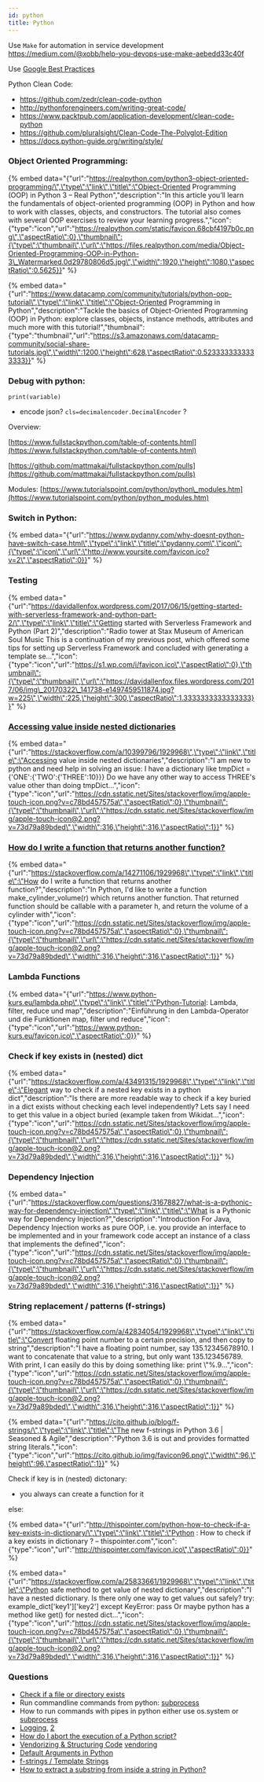 ```yaml
---
id: python
title: Python
---
```


Use `Make` for automation in service development https://medium.com/@xobb/help-you-devops-use-make-aebedd33c40f


Use [Google Best Practices](https://github.com/google/styleguide/blob/gh-pages/pyguide.md)

Python Clean Code: 
* https://github.com/zedr/clean-code-python
* http://pythonforengineers.com/writing-great-code/
* https://www.packtpub.com/application-development/clean-code-python
* https://github.com/pluralsight/Clean-Code-The-Polyglot-Edition
* https://docs.python-guide.org/writing/style/

### Object Oriented Programming:

{% embed data="{\"url\":\"https://realpython.com/python3-object-oriented-programming/\",\"type\":\"link\",\"title\":\"Object-Oriented Programming \(OOP\) in Python 3 – Real Python\",\"description\":\"In this article you’ll learn the fundamentals of object-oriented programming \(OOP\) in Python and how to work with classes, objects, and constructors. The tutorial also comes with several OOP exercises to review your learning progress.\",\"icon\":{\"type\":\"icon\",\"url\":\"https://realpython.com/static/favicon.68cbf4197b0c.png\",\"aspectRatio\":0},\"thumbnail\":{\"type\":\"thumbnail\",\"url\":\"https://files.realpython.com/media/Object-Oriented-Programming-OOP-in-Python-3\_Watermarked.0d29780806d5.jpg\",\"width\":1920,\"height\":1080,\"aspectRatio\":0.5625}}" %}

{% embed data="{\"url\":\"https://www.datacamp.com/community/tutorials/python-oop-tutorial\",\"type\":\"link\",\"title\":\"Object-Oriented Programming in Python\",\"description\":\"Tackle the basics of Object-Oriented Programming \(OOP\) in Python: explore classes, objects, instance methods, attributes and much more with this tutorial!\",\"thumbnail\":{\"type\":\"thumbnail\",\"url\":\"https://s3.amazonaws.com/datacamp-community/social-share-tutorials.jpg\",\"width\":1200,\"height\":628,\"aspectRatio\":0.5233333333333333}}" %}



### Debug with python:

```text
print(variable)
```

* encode json?  `cls=decimalencoder.DecimalEncoder` ?

Overview:

[https://www.fullstackpython.com/table-of-contents.html](https://www.fullstackpython.com/table-of-contents.html)

[https://github.com/mattmakai/fullstackpython.com/pulls](https://github.com/mattmakai/fullstackpython.com/pulls)

Modules: [https://www.tutorialspoint.com/python/python\_modules.htm](https://www.tutorialspoint.com/python/python_modules.htm)





### Switch in Python: 

{% embed data="{\"url\":\"https://www.pydanny.com/why-doesnt-python-have-switch-case.html\",\"type\":\"link\",\"title\":\"pydanny.com\",\"icon\":{\"type\":\"icon\",\"url\":\"http://www.yoursite.com/favicon.ico?v=2\",\"aspectRatio\":0}}" %}



### Testing

{% embed data="{\"url\":\"https://davidallenfox.wordpress.com/2017/06/15/getting-started-with-serverless-framework-and-python-part-2/\",\"type\":\"link\",\"title\":\"Getting started with Serverless Framework and Python \(Part 2\)\",\"description\":\"Radio tower at Stax Museum of American Soul Music This is a continuation of my previous post, which offered some tips for setting up Serverless Framework and concluded with generating a template se…\",\"icon\":{\"type\":\"icon\",\"url\":\"https://s1.wp.com/i/favicon.ico\",\"aspectRatio\":0},\"thumbnail\":{\"type\":\"thumbnail\",\"url\":\"https://davidallenfox.files.wordpress.com/2017/06/img\_20170322\_141738-e1497459511874.jpg?w=225\",\"width\":225,\"height\":300,\"aspectRatio\":1.3333333333333333}}" %}

### [Accessing value inside nested dictionaries](https://stackoverflow.com/questions/10399614/accessing-value-inside-nested-dictionaries)

{% embed data="{\"url\":\"https://stackoverflow.com/a/10399796/1929968\",\"type\":\"link\",\"title\":\"Accessing value inside nested dictionaries\",\"description\":\"I am new to python and need help in solving an issue:  I have a dictionary like   tmpDict = {\'ONE\':{\'TWO\':{\'THREE\':10}}} Do we have any other way to access THREE\'s value other than doing   tmpDict...\",\"icon\":{\"type\":\"icon\",\"url\":\"https://cdn.sstatic.net/Sites/stackoverflow/img/apple-touch-icon.png?v=c78bd457575a\",\"aspectRatio\":0},\"thumbnail\":{\"type\":\"thumbnail\",\"url\":\"https://cdn.sstatic.net/Sites/stackoverflow/img/apple-touch-icon@2.png?v=73d79a89bded\",\"width\":316,\"height\":316,\"aspectRatio\":1}}" %}

### [How do I write a function that returns another function?](https://stackoverflow.com/questions/14261474/how-do-i-write-a-function-that-returns-another-function)

{% embed data="{\"url\":\"https://stackoverflow.com/a/14271106/1929968\",\"type\":\"link\",\"title\":\"How do I write a function that returns another function?\",\"description\":\"In Python, I\'d like to write a function make\_cylinder\_volume\(r\) which returns another function. That returned function should be callable with a parameter h, and return the volume of a cylinder with\",\"icon\":{\"type\":\"icon\",\"url\":\"https://cdn.sstatic.net/Sites/stackoverflow/img/apple-touch-icon.png?v=c78bd457575a\",\"aspectRatio\":0},\"thumbnail\":{\"type\":\"thumbnail\",\"url\":\"https://cdn.sstatic.net/Sites/stackoverflow/img/apple-touch-icon@2.png?v=73d79a89bded\",\"width\":316,\"height\":316,\"aspectRatio\":1}}" %}

### Lambda Functions

{% embed data="{\"url\":\"https://www.python-kurs.eu/lambda.php\",\"type\":\"link\",\"title\":\"Python-Tutorial: Lambda, filter, reduce und map\",\"description\":\"Einführung in den Lambda-Operator und die Funktionen  map, filter und reduce\",\"icon\":{\"type\":\"icon\",\"url\":\"https://www.python-kurs.eu/favicon.ico\",\"aspectRatio\":0}}" %}



### Check if key exists in \(nested\) dict

{% embed data="{\"url\":\"https://stackoverflow.com/a/43491315/1929968\",\"type\":\"link\",\"title\":\"Elegant way to check if a nested key exists in a python dict\",\"description\":\"Is there are more readable way to check if a key buried in a dict exists without checking each level independently?  Lets say I need to get this value in a object buried \(example taken from Wikidat...\",\"icon\":{\"type\":\"icon\",\"url\":\"https://cdn.sstatic.net/Sites/stackoverflow/img/apple-touch-icon.png?v=c78bd457575a\",\"aspectRatio\":0},\"thumbnail\":{\"type\":\"thumbnail\",\"url\":\"https://cdn.sstatic.net/Sites/stackoverflow/img/apple-touch-icon@2.png?v=73d79a89bded\",\"width\":316,\"height\":316,\"aspectRatio\":1}}" %}

### Dependency Injection

{% embed data="{\"url\":\"https://stackoverflow.com/questions/31678827/what-is-a-pythonic-way-for-dependency-injection\",\"type\":\"link\",\"title\":\"What is a Pythonic way for Dependency Injection?\",\"description\":\"Introduction  For Java, Dependency Injection works as pure OOP, i.e. you provide an interface to be implemented and in your framework code accept an instance of a class that implements the defined\",\"icon\":{\"type\":\"icon\",\"url\":\"https://cdn.sstatic.net/Sites/stackoverflow/img/apple-touch-icon.png?v=c78bd457575a\",\"aspectRatio\":0},\"thumbnail\":{\"type\":\"thumbnail\",\"url\":\"https://cdn.sstatic.net/Sites/stackoverflow/img/apple-touch-icon@2.png?v=73d79a89bded\",\"width\":316,\"height\":316,\"aspectRatio\":1}}" %}



### String replacement / patterns \(f-strings\)

{% embed data="{\"url\":\"https://stackoverflow.com/a/42834054/1929968\",\"type\":\"link\",\"title\":\"Convert floating point number to a certain precision, and then copy to string\",\"description\":\"I have a floating point number, say 135.12345678910. I want to concatenate that value to a string, but only want 135.123456789. With print, I can easily do this by doing something like:  print \\\"%.9...\",\"icon\":{\"type\":\"icon\",\"url\":\"https://cdn.sstatic.net/Sites/stackoverflow/img/apple-touch-icon.png?v=c78bd457575a\",\"aspectRatio\":0},\"thumbnail\":{\"type\":\"thumbnail\",\"url\":\"https://cdn.sstatic.net/Sites/stackoverflow/img/apple-touch-icon@2.png?v=73d79a89bded\",\"width\":316,\"height\":316,\"aspectRatio\":1}}" %}

{% embed data="{\"url\":\"https://cito.github.io/blog/f-strings/\",\"type\":\"link\",\"title\":\"The new f-strings in Python 3.6 \| Seasoned & Agile\",\"description\":\"Python 3.6 is out and provides formatted string literals.\",\"icon\":{\"type\":\"icon\",\"url\":\"https://cito.github.io/img/favicon96.png\",\"width\":96,\"height\":96,\"aspectRatio\":1}}" %}

Check if key is in \(nested\) dictonary: 

* you always can create a function for it 

else: 

{% embed data="{\"url\":\"http://thispointer.com/python-how-to-check-if-a-key-exists-in-dictionary/\",\"type\":\"link\",\"title\":\"Python : How to check if a key exists in dictionary ? – thispointer.com\",\"icon\":{\"type\":\"icon\",\"url\":\"http://thispointer.com/favicon.ico\",\"aspectRatio\":0}}" %}

{% embed data="{\"url\":\"https://stackoverflow.com/a/25833661/1929968\",\"type\":\"link\",\"title\":\"Python safe method to get value of nested dictionary\",\"description\":\"I have a nested dictionary. Is there only one way to get values out safely?  try:     example\_dict\[\'key1\'\]\[\'key2\'\] except KeyError:     pass Or maybe python has a method like get\(\) for nested dict...\",\"icon\":{\"type\":\"icon\",\"url\":\"https://cdn.sstatic.net/Sites/stackoverflow/img/apple-touch-icon.png?v=c78bd457575a\",\"aspectRatio\":0},\"thumbnail\":{\"type\":\"thumbnail\",\"url\":\"https://cdn.sstatic.net/Sites/stackoverflow/img/apple-touch-icon@2.png?v=73d79a89bded\",\"width\":316,\"height\":316,\"aspectRatio\":1}}" %}


### Questions

* [Check if a file or directory exists](https://stackabuse.com/python-check-if-a-file-or-directory-exists/)
* Run commandline commands from python: [subprocess](https://codecalamity.com/run-subprocess-run/)
* How to run commands with pipes in python either use os.system or [subprocess](https://security.openstack.org/guidelines/dg_avoid-shell-true.html)
* [Logging](https://fangpenlin.com/posts/2012/08/26/good-logging-practice-in-python/), [2](https://docs.python-guide.org/writing/logging/)
* [How do I abort the execution of a Python script?](https://stackoverflow.com/questions/179369/how-do-i-abort-the-execution-of-a-python-script)
* [Vendorizing & Structuring Code](https://docs.python-guide.org/writing/structure/#vendorizing-dependencies) [vendoring](https://medium.com/underdog-io-engineering/vendoring-python-dependencies-with-pip-b9eb6078b9c0)
* [Default Arguments in Python](http://blog.thedigitalcatonline.com/blog/2015/02/11/default-arguments-in-python/)
* [f-strings / Template Strings](https://cito.github.io/blog/f-strings/)
* [How to extract a substring from inside a string in Python?](https://stackoverflow.com/questions/4666973/how-to-extract-a-substring-from-inside-a-string-in-python)